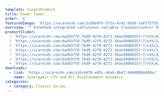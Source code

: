 ```yaml
---
template: SingleProduct
title: Power Tower
order: '1'
featuredImage: 'https://ucarecdn.com/3c08e0fe-5f1a-4241-9dd6-1e6775758fd0/'
overview: "* Patented integrated continuous variable transmission\n* Potential power range of up to one million watts at\n* 150 step cycles per minute\n* Automatic range of movement variability up to 65cm\n\nMultiple operational modes, including, but not limited to:\n\n* Total body climbing\n* Lower body climbing/stepping (supported and unsupported)\n* Upper body ‘hang pull’ and ‘push press’\n* Upper body reciprocal and/or single arm ‘hang pull’ and ‘push press’\n* Lower body reciprocal and/or one arm supported chest press and row\n* Reciprocal calf press\n* Deadlift and pushdown\n\nDIMENSIONS\r\n\n• 2400 H x 1250 W x 900 L (mm)"
productSlider:
  - 'https://ucarecdn.com/dad93ff8-7bd9-42f0-8272-36ae30088357~7/nth/0/'
  - 'https://ucarecdn.com/dad93ff8-7bd9-42f0-8272-36ae30088357~7/nth/1/'
  - 'https://ucarecdn.com/dad93ff8-7bd9-42f0-8272-36ae30088357~7/nth/2/'
  - 'https://ucarecdn.com/dad93ff8-7bd9-42f0-8272-36ae30088357~7/nth/3/'
  - 'https://ucarecdn.com/dad93ff8-7bd9-42f0-8272-36ae30088357~7/nth/4/'
  - 'https://ucarecdn.com/dad93ff8-7bd9-42f0-8272-36ae30088357~7/nth/5/'
  - 'https://ucarecdn.com/dad93ff8-7bd9-42f0-8272-36ae30088357~7/nth/6/'
downloads:
  - link: 'https://ucarecdn.com/a16c4d70-e85c-46a9-8b47-846600b8d40e/'
    name: SynergyAir CTV and Air Displacement Dynamics
categories:
  - category: Classic Series
---
```


